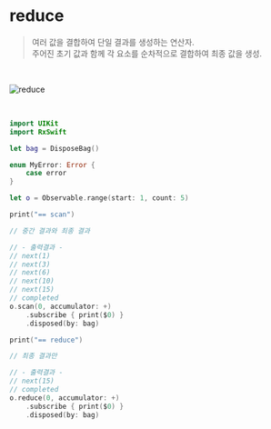 reduce
======

> 여러 값을 결합하여 단일 결과를 생성하는 연산자.  
> 주어진 초기 값과 함께 각 요소를 순차적으로 결합하여 최종 값을 생성.

&nbsp;

![reduce](https://github.com/user-attachments/assets/3eef0f1d-4212-4659-9122-b53de24336cb)

&nbsp;

```swift
import UIKit
import RxSwift

let bag = DisposeBag()

enum MyError: Error {
    case error
}

let o = Observable.range(start: 1, count: 5)

print("== scan")

// 중간 결과와 최종 결과

// - 출력결과 -
// next(1)
// next(3)
// next(6)
// next(10)
// next(15)
// completed
o.scan(0, accumulator: +)
    .subscribe { print($0) }
    .disposed(by: bag)

print("== reduce")

// 최종 결과만

// - 출력결과 -
// next(15)
// completed
o.reduce(0, accumulator: +)
    .subscribe { print($0) }
    .disposed(by: bag)
```
